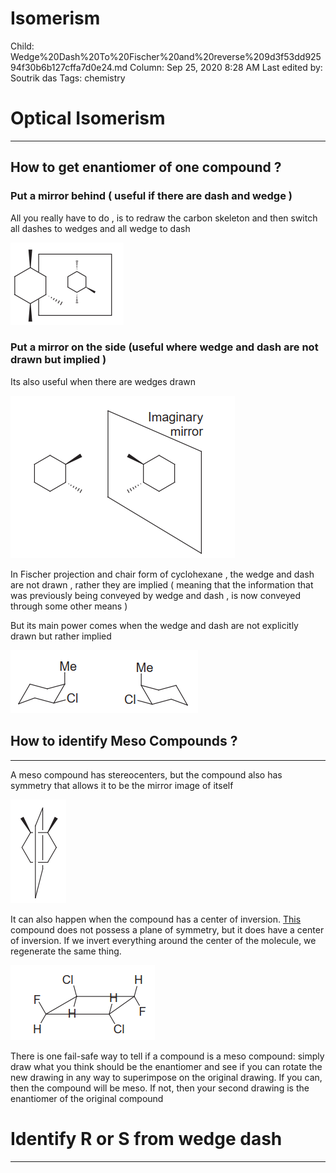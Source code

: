# Isomerism

Child: Wedge%20Dash%20To%20Fischer%20and%20reverse%209d3f53dd92594f30b6b127cffa7d0e24.md
Column: Sep 25, 2020 8:28 AM
Last edited by: Soutrik das
Tags: chemistry

# Optical Isomerism

---

## How to get enantiomer of one compound ?

### Put a mirror behind ( useful if there are dash and wedge )

All you really have to do , is to redraw the carbon skeleton and then switch all dashes to wedges and all wedge to dash 

![Isomerism%20d75a5631e5684c1da41117e185066ac9/Untitled.png](Isomerism%20d75a5631e5684c1da41117e185066ac9/Untitled.png)

### Put a mirror on the side (useful where wedge and dash are not drawn but implied )

Its also useful when there are wedges drawn 

![Isomerism%20d75a5631e5684c1da41117e185066ac9/Untitled%201.png](Isomerism%20d75a5631e5684c1da41117e185066ac9/Untitled%201.png)

In Fischer projection and chair form of cyclohexane , the wedge and dash are not drawn , rather they are implied ( meaning that the information that was previously being conveyed by wedge and dash , is now conveyed through some other means )

But its main power comes when the wedge and dash are not explicitly drawn but rather implied 

![Isomerism%20d75a5631e5684c1da41117e185066ac9/Untitled%202.png](Isomerism%20d75a5631e5684c1da41117e185066ac9/Untitled%202.png)

## How to identify Meso Compounds ?

---

A meso compound has stereocenters, but the compound also has symmetry
that allows it to be the mirror image of itself

![Isomerism%20d75a5631e5684c1da41117e185066ac9/Untitled%203.png](Isomerism%20d75a5631e5684c1da41117e185066ac9/Untitled%203.png)

It can also happen when the compound has a center of inversion.
[This](https://www.notion.so/Isomerism-d75a5631e5684c1da41117e185066ac9#5d3adef887604531b72f6c190b9d599e) compound does not possess a plane of symmetry, but it does have a center of
inversion. If we invert everything around the center of the molecule, we regenerate
the same thing.

![Isomerism%20d75a5631e5684c1da41117e185066ac9/Untitled%204.png](Isomerism%20d75a5631e5684c1da41117e185066ac9/Untitled%204.png)

There is one fail-safe way to tell if a compound is a meso compound: simply draw what you think should be the enantiomer and see if you can rotate the new drawing in any way to superimpose on the original drawing. If you can, then the compound will be meso. If not, then your second drawing is the enantiomer of the original compound

# Identify R or S from wedge dash

---